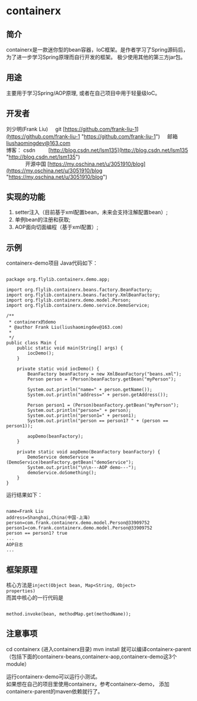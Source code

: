 # containerx #
## 简介 ##
containerx是一款迷你型的bean容器，IoC框架。是作者学习了Spring源码后，为了进一步学习Spring原理而自行开发的框架。
极少使用其他的第三方jar包。
## 用途 ##
主要用于学习Spring/AOP原理, 或者在自己项目中用于轻量级IoC。
## 开发者 ##
刘少明(Frank Liu) &nbsp;&nbsp;&nbsp; git [https://github.com/frank-liu-1](https://github.com/frank-liu-1 "https://github.com/frank-liu-1")
&nbsp;&nbsp;&nbsp; 邮箱 liushaomingdev@163.com <br/>
博客： csdn &nbsp;&nbsp;&nbsp;&nbsp;&nbsp;&nbsp;&nbsp; [http://blog.csdn.net/lsm135](http://blog.csdn.net/lsm135 "http://blog.csdn.net/lsm135") <br/>&nbsp;&nbsp;&nbsp;&nbsp;&nbsp;&nbsp;&nbsp;&nbsp;&nbsp;&nbsp;&nbsp;&nbsp; 开源中国 [https://my.oschina.net/u/3051910/blog](https://my.oschina.net/u/3051910/blog "https://my.oschina.net/u/3051910/blog")
<br/>

## 实现的功能 ##
1. setter注入（目前基于xml配置bean，未来会支持注解配置bean）;
2. 单例bean的注册和获取;
3. AOP面向切面编程（基于xml配置）;

## 示例 ##
containerx-demo项目 Java代码如下：
<pre><code>
package org.flylib.containerx.demo.app;

import org.flylib.containerx.beans.factory.BeanFactory;
import org.flylib.containerx.beans.factory.XmlBeanFactory;
import org.flylib.containerx.demo.model.Person;
import org.flylib.containerx.demo.service.DemoService;

/**
 * containerx的demo
 * @author Frank Liu(liushaomingdev@163.com)
 *
 */
public class Main {
	public static void main(String[] args) {
		iocDemo();
	}
	
	private static void iocDemo() {
		BeanFactory beanFactory = new XmlBeanFactory("beans.xml");
		Person person = (Person)beanFactory.getBean("myPerson");
		
		System.out.println("name=" + person.getName());
		System.out.println("address=" + person.getAddress());
		
		Person person1 = (Person)beanFactory.getBean("myPerson");
		System.out.println("person=" + person);
		System.out.println("person1=" + person1);
		System.out.println("person == person1? " + (person == person1));
		
		aopDemo(beanFactory);
	}
	
	private static void aopDemo(BeanFactory beanFactory) {
		DemoService demoService = (DemoService)beanFactory.getBean("demoService");
		System.out.println("\n\n---AOP demo---");
		demoService.doSomething();
	}
}
</pre></code>
运行结果如下：
<pre><code>
name=Frank Liu
address=Shanghai,China(中国-上海)
person=com.frank.containerx.demo.model.Person@33909752
person1=com.frank.containerx.demo.model.Person@33909752
person == person1? true
...
AOP日志
...
</pre></code>

## 框架原理 ##
 核心方法是<code>inject(Object bean, Map<String, Object> properties)</code><br/>
而其中核心的一行代码是
<pre><code>
method.invoke(bean, methodMap.get(methodName));
</pre></code>

## 注意事项 ##
cd containerx (进入containerx目录)
mvn install
就可以编译containerx-parent （包括下面的containerx-beans,containerx-aop,containerx-demo这3个module） <br/>

运行containerx-demo可以运行小测试。 <br/>
如果想在自己的项目里使用containerx，参考containerx-demo， 添加containerx-parent的maven依赖就行了。<br/>
